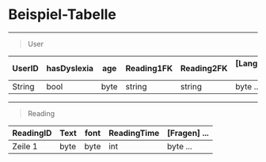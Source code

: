 # Beispiel-Tabelle

---

> User

| UserID | hasDyslexia | age | Reading1FK | Reading2FK | [Langzeitfragen] ... | 
|----------|----------|----------|----------|----------|----------|
| String  | bool  | byte  | string |string | byte ... |

---

> Reading

| ReadingID | Text | font | ReadingTime | [Fragen] ... |
|----------|----------|----------|---------- |----------|
| Zeile 1  | byte  | byte  | int | byte ... |
